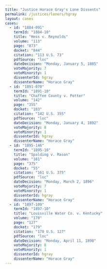 ```yaml
---
title: "Justice Horace Gray's Lone Dissents"
permalink: /justices/loners/hgray
layout: cases
cases:
  - id: "1884-091"
    termId: "1884-10"
    title: "Hess v. Reynolds"
    volume: "113"
    page: "073"
    docket: "844"
    citation: "113 U.S. 73"
    pdfSource: "loc"
    dateDecision: "Monday, January 5, 1885"
    voteMajority: 7
    voteMinority: 1
    dissenterId: hgray
    dissenterName: "Horace Gray"
  - id: "1891-070"
    termId: "1891-10"
    title: "Chaffee County v. Potter"
    volume: "142"
    page: "355"
    docket: "103"
    citation: "142 U.S. 355"
    pdfSource: "loc"
    dateDecision: "Monday, January 4, 1892"
    voteMajority: 8
    voteMinority: 1
    dissenterId: hgray
    dissenterName: "Horace Gray"
  - id: "1895-146"
    termId: "1895-10"
    title: "Spalding v. Mason"
    volume: "161"
    page: "375"
    docket: "55"
    citation: "161 U.S. 375"
    pdfSource: "loc"
    dateDecision: "Monday, March 2, 1896"
    voteMajority: 7
    voteMinority: 1
    dissenterId: hgray
    dissenterName: "Horace Gray"
  - id: "1897-109"
    termId: "1897-10"
    title: "Louisville Water Co. v. Kentucky"
    volume: "170"
    page: "127"
    docket: "179"
    citation: "170 U.S. 127"
    pdfSource: "loc"
    dateDecision: "Monday, April 11, 1898"
    voteMajority: 8
    voteMinority: 1
    dissenterId: hgray
    dissenterName: "Horace Gray"
---
```

